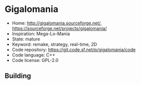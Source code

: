 # Gigalomania

- Home: http://gigalomania.sourceforge.net/, https://sourceforge.net/projects/gigalomania/
- Inspiration: Mega-Lo-Mania
- State: mature
- Keyword: remake, strategy, real-time, 2D
- Code repository: https://git.code.sf.net/p/gigalomania/code
- Code language: C++
- Code license: GPL-2.0

## Building
